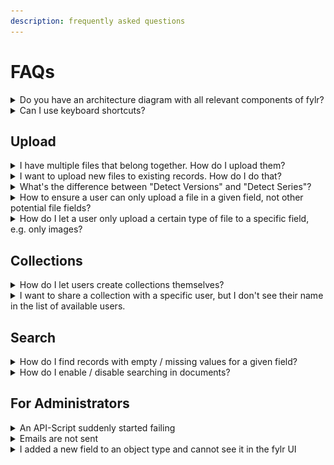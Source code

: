 ```yaml
---
description: frequently asked questions
---
```


# FAQs

<details>

<summary>Do you have an architecture diagram with all relevant components of fylr?</summary>

Here for the default installation method (linux with docker compose):

<figure><img src="../.gitbook/assets/fylr-arch.svg" alt=""><figcaption></figcaption></figure>

</details>



<details>

<summary>Can I use keyboard shortcuts?</summary>

Yes, shortcuts are available to all users for faster navigation and efficiency.&#x20;

Action keys:

* **Windows**: Control, Alt, Win-Key
* **MacOS**: Control, Option, Command

| Shortcut           | Description                         |
| ------------------ | ----------------------------------- |
| **Action key + N** | Create new record                   |
| **Action key + A** | Select all records                  |
| **Action key + D** | Open download popover for selection |
| **Action key + E** | Open expert search                  |
| **Action key + S** | Save                                |
| **Action key + E** | Open export popover for selection   |

The user account needs the permissions to execute the underlying function.

</details>

## Upload

<details>

<summary> I have multiple files that belong together. How do I upload them?</summary>

First, you have to make sure your data model allows the upload of multiple files for one record (the upload field has to be in a repeatable/nested field). Then you can either name your files the same (with a numbering at the end, for example "file-1.jpg" & "file-2.jpg" or "file 1.png" & "file 2.png") and upload them together with "[Detect Series](../for-users/asset-records-management/creating-records.md#upload-area-and-settings)" enabled. Or, you can skip the upload screen and upload the files in the upload field of that empty record. In both cases you get one record with multiple files.

</details>

<details>

<summary>I want to upload new files to existing records. How do I do that?</summary>

You either have to search and edit the record you want to add the files to and then upload them by adding one new repeatable upload field where you then upload them from your computer. Or, you have to use the so called [upload collections](../tutorials/how-to-set-up-the-hotfolder-and-file-system-connect/setting-up-an-upload-collection.md) to add new files to existing records automatically by matching them using the file names.

</details>

<details>

<summary>What's the difference between "Detect Versions" and "Detect Series"?</summary>

When "[Detect Versions](../for-users/asset-records-management/creating-records.md#upload-area-and-settings)" is enabled in the uploading process, files with the same file name but different file types (for example: "file.tif" & "file.jpg") will be uploaded as different variants together in one upload field, whereas with "[Detect Series](../for-users/asset-records-management/creating-records.md#upload-area-and-settings)" files with the same file name and a numbering (for example: "file-1.jpg" & "file-2.jpg" or "file 1.png" & "file 2.png") will be uploaded into the same nested upload field. Both settings will create just one record instead of records for each uploaded file.

</details>

<details>

<summary>How to ensure a user can only upload a file in a given field, not other potential file fields?</summary>

Disallow the group to “Upload Files” into given fields **or** create a mask that excludes the other fields where we don’t want users to upload files to.

</details>

<details>

<summary>How do I let a user only upload a certain type of file to a specific field, e.g. only images?</summary>

Depending on if you manage an Object Type by itself or if you are using pool management, you find the solution to this problem inside the Rights Management section of Fylr.&#x20;

You can provide the right "Upload File" to groups/ users and define, which field in which Object Type should only have a certain type of File.&#x20;

The options for a field are: Image, Office, Video, Audio, Unknown

</details>



## Collections

<details>

<summary>How do I let users create collections themselves?</summary>

Make sure to assign the right "**Create Collections**" under "**Access Search**" in the **System Rights** tab of the **user** / the **group** you want to be able to create collections themselves

</details>

<details>

<summary>I want to share a collection with a specific user, but I don't see their name in the list of available users. </summary>

If the users you want to share the collection with are not visible in the user pulldown, you're missing permissions to see them. Ask your administrator to give you access to these users. They need to edit the group you want to share the collection with (let's say "Group A") and add your group (let's say "Group B") to the permissions and assign the right "View Users" and/ or "View Group".

</details>



## Search

<details>

<summary>How do I find records with empty / missing values for a given field?</summary>

First make sure your object type is enabled in the resources. Then open the expert search and find the field you want to search for. Next to the label, click the icon to search for records where this field has no data. Start the search and if needed, add more search terms or use the filters.

</details>

<details>

<summary>How do I enable / disable searching in documents?</summary>

Fylr only searches in a document if "full text" is enabled in the mask for the file field. Disabling excludes this field from the search.

</details>

## For Administrators

<details>

<summary>An API-Script suddenly started failing</summary>

Did you recently create [Messages](https://docs.fylr.io/for-administrators/messages), that users had to confirm after logging in? Login with your API users credentials and confirm the messages, the API-Script should work as usual afterwards.

</details>

<details>

<summary>Emails are not sent</summary>

After setting up the requirements for the mail server in the "Email" section of the base configuration, make sure to enable "Email Notifications" in the base configurations "Services".

</details>

<details>

<summary>I added a new field to an object type and cannot see it in the fylr UI</summary>

After adding a new field to an object type, saving and committing the new datamodel are required.  Additionally a reindex is required to update the Index with the new column.

If you still don't see a field in frontend of fylr, you probably forgot to **enable the new field in the masks**. For this field in your mask of choice, select the desired visibility options and define interactive elements. Again, saving, committing and a reindex are required.

</details>
